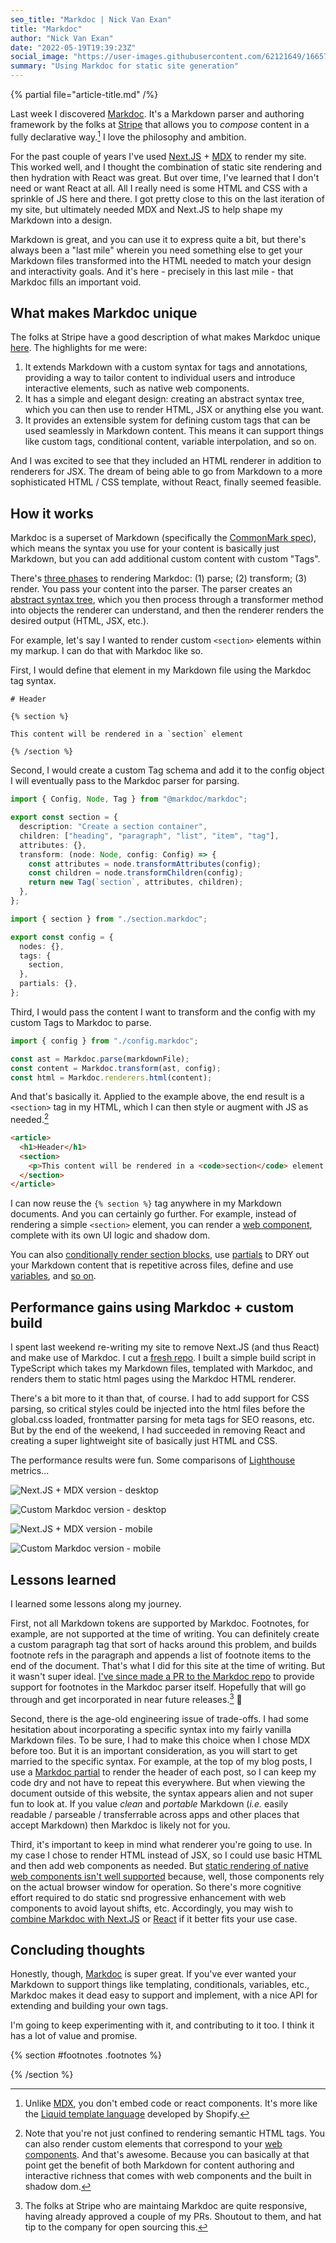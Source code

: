 ```yaml
---
seo_title: "Markdoc | Nick Van Exan"
title: "Markdoc"
author: "Nick Van Exan"
date: "2022-05-19T19:39:23Z"
social_image: "https://user-images.githubusercontent.com/62121649/166573698-b4bc876e-bca5-4476-be7e-f1ca6c1a17d7.png"
summary: "Using Markdoc for static site generation"
---
```


{% partial file="article-title.md" /%}

Last week I discovered [Markdoc](https://markdoc.io/). It's a Markdown parser and authoring framework by the folks at [Stripe](https://stripe.com) that allows you to _compose_ content in a fully declarative way.[^1] I love the philosophy and ambition. 

For the past couple of years I've used [Next.JS](https://nextjs.org/) + [MDX](https://mdxjs.com/) to render my site. This worked well, and I thought the combination of static site rendering and then hydration with React was great. But over time, I've learned that I don't need or want React at all. All I really need is some HTML and CSS with a sprinkle of JS here and there. I got pretty close to this on the last iteration of my site, but ultimately needed MDX and Next.JS to help shape my Markdown into a design. 

Markdown is great, and you can use it to express quite a bit, but there's always been a "last mile" wherein you need something else to get your Markdown files transformed into the HTML needed to match your design and interactivity goals. And it's here - precisely in this last mile - that Markdoc fills an important void.

## What makes Markdoc unique

The folks at Stripe have a good description of what makes Markdoc unique [here](https://markdoc.io/docs/overview). The highlights for me were:

1. It extends Markdown with a custom syntax for tags and annotations, providing a way to tailor content to individual users and introduce interactive elements, such as native web components.
2. It has a simple and elegant design: creating an abstract syntax tree, which you can then use to render HTML, JSX or anything else you want.
3. It provides an extensible system for defining custom tags that can be used seamlessly in Markdown content. This means it can support things like custom tags, conditional content, variable interpolation, and so on.

And I was excited to see that they included an HTML renderer in addition to renderers for JSX. The dream of being able to go from Markdown to a more sophisticated HTML / CSS template, without React, finally seemed feasible.

## How it works

Markdoc is a superset of Markdown (specifically the [CommonMark spec](https://spec.commonmark.org/)), which means the syntax you use for your content is basically just Markdown, but you can add additional custom content with custom "Tags". 

There's [three phases](https://markdoc.io/docs/render) to rendering Markdoc: (1) parse; (2) transform; (3) render. You pass your content into the parser. The parser creates an [abstract syntax tree](https://en.wikipedia.org/wiki/Abstract_syntax_tree), which you then process through a transformer method into objects the renderer can understand, and then the renderer renders the desired output (HTML, JSX, etc.). 

For example, let's say I wanted to render custom `<section>` elements within my markup. I can do that with Markdoc like so.

First, I would define that element in my Markdown file using the Markdoc tag syntax.

```liquid
# Header 

{% section %}

This content will be rendered in a `section` element

{% /section %}
```

Second, I would create a custom Tag schema and add it to the config object I will eventually pass to the Markdoc parser for parsing.

```typescript
import { Config, Node, Tag } from "@markdoc/markdoc";

export const section = {
  description: "Create a section container",
  children: ["heading", "paragraph", "list", "item", "tag"],
  attributes: {},
  transform: (node: Node, config: Config) => {
    const attributes = node.transformAttributes(config);
    const children = node.transformChildren(config);
    return new Tag(`section`, attributes, children);
  },
};
```

```typescript
import { section } from "./section.markdoc";

export const config = {
  nodes: {},
  tags: {
    section,
  },
  partials: {},
};

```

Third, I would pass the content I want to transform and the config with my custom Tags to Markdoc to parse.

```javascript
import { config } from "./config.markdoc";

const ast = Markdoc.parse(markdownFile);
const content = Markdoc.transform(ast, config);
const html = Markdoc.renderers.html(content);
```

And that's basically it. Applied to the example above, the end result is a `<section>` tag in my HTML, which I can then style or augment with JS as needed.[^2] 

```html
<article>
  <h1>Header</h1>
  <section>
    <p>This content will be rendered in a <code>section</code> element.</p>
  </section>
</article>
```

I can now reuse the `{% section %}` tag anywhere in my Markdown documents. And you can certainly go further. For example, instead of rendering a simple `<section>` element, you can render a [web component](https://developer.mozilla.org/en-US/docs/Web/Web_Components), complete with its own UI logic and shadow dom.

You can also [conditionally render section blocks](https://markdoc.io/docs/tags#built-in-tags), use [partials](https://markdoc.io/docs/partials) to DRY out your Markdown content that is repetitive across files, define and use [variables](https://markdoc.io/docs/variables), and [so on](https://markdoc.io/docs/getting-started). 

## Performance gains using Markdoc + custom build 

I spent last weekend re-writing my site to remove Next.JS (and thus React) and make use of Markdoc. I cut a [fresh repo](https://github.com/nvanexan/nve2022). I built a simple build script in TypeScript which takes my Markdown files, templated with Markdoc, and renders them to static html pages using the Markdoc HTML renderer. 

There's a bit more to it than that, of course. I had to add support for CSS parsing, so critical styles could be injected into the html files before the global.css loaded, frontmatter parsing for meta tags for SEO reasons, etc. But by the end of the weekend, I had succeeded in removing React and creating a super lightweight site of basically just HTML and CSS.

The performance results were fun. Some comparisons of [Lighthouse](https://developers.google.com/web/tools/lighthouse) metrics...

![Next.JS + MDX version - desktop](/public/images/old-site-desktop.webp "Next.JS + MDX version - desktop")

![Custom Markdoc version - desktop](/public/images/new-site-desktop.webp "Custom Markdoc version - desktop")

![Next.JS + MDX version - mobile](/public/images/old-site-mobile.webp "Next.JS + MDX version - mobile")

![Custom Markdoc version - mobile](/public/images/new-site-mobile.webp "Custom Markdoc version - mobile")

## Lessons learned

I learned some lessons along my journey.

First, not all Markdown tokens are supported by Markdoc. Footnotes, for example, are not supported at the time of writing. You can definitely create a custom paragraph tag that sort of hacks around this problem, and builds footnote refs in the paragraph and appends a list of footnote items to the end of the document. That's what I did for this site at the time of writing. But it wasn't super ideal. [I've since made a PR to the Markdoc repo](https://github.com/markdoc/markdoc/pull/40) to provide support for footnotes in the Markdoc parser itself. Hopefully that will go through and get incorporated in near future releases.[^3] 🤞

Second, there is the age-old engineering issue of trade-offs. I had some hesitation about incorporating a specific syntax into my fairly vanilla Markdown files. To be sure, I had to make this choice when I chose MDX before too. But it is an important consideration, as you will start to get married to the specific syntax. For example, at the top of my blog posts, I use a [Markdoc partial](https://markdoc.io/docs/partials) to render the header of each post, so I can keep my code dry and not have to repeat this everywhere. But when viewing the document outside of this website, the syntax appears alien and not super fun to look at. If you value _clean_ and _portable_ Markdown (_i.e._ easily readable / parseable / transferrable across apps and other places that accept Markdown) then Markdoc is likely not for you.

Third, it's important to keep in mind what renderer you're going to use. In my case I chose to render HTML instead of JSX, so I could use basic HTML and then add web components as needed. But [static rendering of native web components isn't well supported](https://lamplightdev.com/blog/2019/07/20/how-to-server-side-render-web-components/) because, well, those components rely on the actual browser window for operation. So there's more cognitive effort required to do static snd progressive enhancement with web components to avoid layout shifts, etc. Accordingly, you may wish to [combine Markdoc with Next.JS](https://markdoc.io/docs/nextjs) or [React](https://markdoc.io/docs/examples/react) if it better fits your use case.

## Concluding thoughts 

Honestly, though, [Markdoc](https://markdoc.io) is super great. If you've ever wanted your Markdown to support things like templating, conditionals, variables, etc., Markdoc makes it dead easy to support and implement, with a nice API for extending and building your own tags.

I'm going to keep experimenting with it, and contributing to it too. I think it has a lot of value and promise.

{% section #footnotes .footnotes %}

[^1]: Unlike [MDX](https://mdxjs.com/), you don't embed code or react components. It's more like the [Liquid template language](https://shopify.github.io/liquid/) developed by Shopify.

[^2]: Note that you're not just confined to rendering semantic HTML tags. You can also render custom elements that correspond to your [web components](https://developer.mozilla.org/en-US/docs/Web/Web_Components). And that's awesome. Because you can basically at that point get the benefit of both Markdown for content authoring and interactive richness that comes with web components and the built in shadow dom.

[^3]: The folks at Stripe who are maintaing Markdoc are quite responsive, having already approved a couple of my PRs. Shoutout to them, and hat tip to the company for open sourcing this.

{% /section %}
